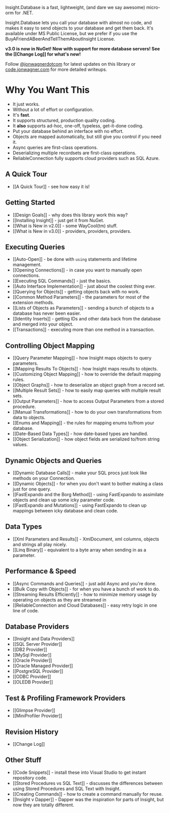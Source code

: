 Insight.Database is a fast, lightweight, (and dare we say awesome) micro-orm for .NET.

Insight.Database lets you call your database with almost no code, and makes it easy to send objects to your database and get them back. It's available under MS Public License, but we prefer if you use the BuyAFriendABeerAndTellThemAboutInsight License.

**v3.0 is now in NuGet! Now with support for more database servers! See the [[Change Log]] for what's new!**

Follow [@jonwagnerdotcom](http://twitter.com/#!jonwagnerdotcom) for latest updates on this library or [code.jonwagner.com](http://code.jonwagner.com) for more detailed writeups.

# Why You Want This #
- It just works. 
- Without a lot of effort or configuration. 
- It's **fast**.
- It supports structured, production quality coding.
- It **also** supports ad-hoc, one-off, typeless, get-it-done coding.
- Put your database behind an interface with no effort.
- Objects are mapped automatically, but still give you control if you need it.
- Async queries are first-class operations.
- Deserializing multiple recordsets are first-class operations.
- ReliableConnection fully supports cloud providers such as SQL Azure.

## A Quick Tour ##

* [[A Quick Tour]] - see how easy it is!

## Getting Started ##
* [[Design Goals]] - why does this library work this way?
* [[Installing Insight]] - just get it from NuGet.
* [[What is New in v2.0]] - some WayCool(tm) stuff.
* [[What is New in v3.0]] - providers, providers, providers.

## Executing Queries ##
* [[Auto-Open]] - be done with `using` statements and lifetime management.
* [[Opening Connections]] - in case you want to manually open connections.
* [[Executing SQL Commands]] - just the basics.
* [[Auto Interface Implementation]] - just about the coolest thing ever.
* [[Querying for Objects]] - getting objects back with no work.
* [[Common Method Parameters]] - the parameters for most of the extension methods.
* [[Lists of Objects as Parameters]] - sending a bunch of objects to a database has never been easier.
* [[Identity Inserts]] - getting IDs and other data back from the database and merged into your object.
* [[Transactions]] - executing more than one method in a transaction.

## Controlling Object Mapping ##
* [[Query Parameter Mapping]] - how Insight maps objects to query parameters.
* [[Mapping Results To Objects]] - how Insight maps results to objects.
* [[Customizing Object Mapping]] - how to override the default mapping rules.
* [[Object Graphs]] - how to deserialize an object graph from a record set.
* [[Multiple Result Sets]] - how to easily map queries with multiple result sets.
* [[Output Parameters]] - how to access Output Parameters from a stored procedure.
* [[Manual Transformations]] - how to do your own transformations from data to objects.
* [[Enums and Mapping]] - the rules for mapping enums to/from your database.
* [[Date-Based Data Types]] - how date-based types are handled.
* [[Object Serialization]] - how object fields are serialized to/from string values.

## Dynamic Objects and Queries ##
* [[Dynamic Database Calls]] - make your SQL procs just look like methods on your Connection.
* [[Dynamic Objects]] - for when you don't want to bother making a class just for one query.
* [[FastExpando and the Borg Method]] - using FastExpando to assimilate objects and clean up some icky parameter code.
* [[FastExpando and Mutations]] - using FastExpando to clean up mappings between icky database and clean code.

## Data Types ##
* [[Xml Parameters and Results]] - XmlDocument, xml columns, objects and strings all play nicely.
* [[Linq Binary]] - equivalent to a byte array when sending in as a parameter.

## Performance & Speed ##
* [[Async Commands and Queries]] - just add Async and you're done.
* [[Bulk Copy with Objects]] - for when you have a bunch of work to do.
* [[Streaming Results Efficiently]] - how to minimize memory usage by operating on objects as they are streamed in
* [[ReliableConnection and Cloud Databases]] - easy retry logic in one line of code.

## Database Providers ##

* [[Insight and Data Providers]]
* [[SQL Server Provider]]
* [[DB2 Provider]]
* [[MySql Provider]]
* [[Oracle Provider]]
* [[Oracle Managed Provider]]
* [[PostgreSQL Provider]]
* [[ODBC Provider]]
* [[OLEDB Provider]]

## Test & Profiling Framework Providers ##

* [[Glimpse Provider]]
* [[MiniProfiler Provider]]

## Revision History ##
* [[Change Log]]

## Other Stuff ##
* [[Code Snippets]] - install these into Visual Studio to get instant repository code.
* [[Stored Procedures vs SQL Text]] - discusses the differences between using Stored Procedures and SQL Text with Insight.
* [[Creating Commands]] - how to create a command manually for reuse.
* [[Insight v Dapper]] - Dapper was the inspiration for parts of Insight, but now they are totally different.

